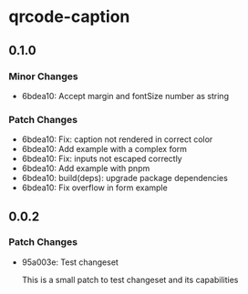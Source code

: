 # qrcode-caption

## 0.1.0

### Minor Changes

- 6bdea10: Accept margin and fontSize number as string

### Patch Changes

- 6bdea10: Fix: caption not rendered in correct color
- 6bdea10: Add example with a complex form
- 6bdea10: Fix: inputs not escaped correctly
- 6bdea10: Add example with pnpm
- 6bdea10: build(deps): upgrade package dependencies
- 6bdea10: Fix overflow in form example

## 0.0.2

### Patch Changes

- 95a003e: Test changeset

  This is a small patch to test changeset and its capabilities
